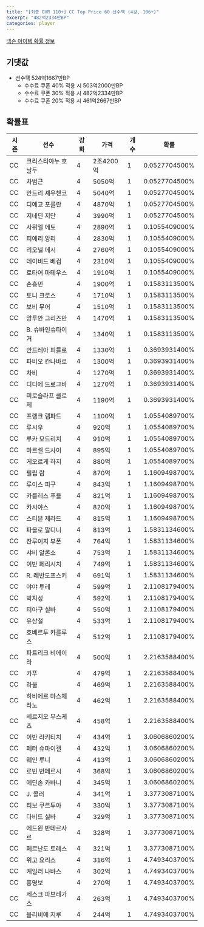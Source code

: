```yaml
---
title: "[최종 OVR 110+] CC Top Price 60 선수팩 (4강, 106+)"
excerpt: "482억2334만BP"
categories: player
---
```

[넥슨 아이템 확률 정보](http://iteminfo.nexon.com/probability/fo4?sn=7341)

## 기댓값
  - 선수팩 524억1667만BP
    - 수수료 쿠폰 40% 적용 시 503억2000만BP
    - 수수료 쿠폰 30% 적용 시 482억2334만BP
    - 수수료 쿠폰 20% 적용 시 461억2667만BP


## 확률표

|시즌|선수|강화|가격|개수|확률|
|---|---|---|---|---|---|
|CC|크리스티아누 호날두|4|2조4200억|1|0.0527704500%|
|CC|차범근|4|5050억|1|0.0527704500%|
|CC|안드리 셰우첸코|4|5040억|1|0.0527704500%|
|CC|디에고 포를란|4|4870억|1|0.0527704500%|
|CC|지네딘 지단|4|3990억|1|0.0527704500%|
|CC|사뮈엘 에토|4|2890억|1|0.1055409000%|
|CC|티에리 앙리|4|2830억|1|0.1055409000%|
|CC|리오넬 메시|4|2760억|1|0.1055409000%|
|CC|데이비드 베컴|4|2310억|1|0.1055409000%|
|CC|로타어 마테우스|4|1910억|1|0.1055409000%|
|CC|손흥민|4|1900억|1|0.1583113500%|
|CC|토니 크로스|4|1710억|1|0.1583113500%|
|CC|보비 무어|4|1510억|1|0.1583113500%|
|CC|앙투안 그리즈만|4|1470억|1|0.1583113500%|
|CC|B. 슈바인슈타이거|4|1340억|1|0.1583113500%|
|CC|안드레아 피를로|4|1330억|1|0.3693931400%|
|CC|파비오 칸나바로|4|1300억|1|0.3693931400%|
|CC|차비|4|1270억|1|0.3693931400%|
|CC|디디에 드로그바|4|1270억|1|0.3693931400%|
|CC|미로슬라프 클로제|4|1190억|1|0.3693931400%|
|CC|프랭크 램파드|4|1100억|1|1.0554089700%|
|CC|루시우|4|920억|1|1.0554089700%|
|CC|루카 모드리치|4|910억|1|1.0554089700%|
|CC|마르셀 드사이|4|895억|1|1.0554089700%|
|CC|게오르게 하지|4|880억|1|1.0554089700%|
|CC|필립 람|4|870억|1|1.1609498700%|
|CC|루이스 피구|4|843억|1|1.1609498700%|
|CC|카를레스 푸욜|4|821억|1|1.1609498700%|
|CC|카시야스|4|820억|1|1.1609498700%|
|CC|스티븐 제라드|4|815억|1|1.1609498700%|
|CC|파올로 말디니|4|813억|1|1.5831134600%|
|CC|잔루이지 부폰|4|764억|1|1.5831134600%|
|CC|샤비 알론소|4|753억|1|1.5831134600%|
|CC|이반 페리시치|4|749억|1|1.5831134600%|
|CC|R. 레반도프스키|4|691억|1|1.5831134600%|
|CC|야야 투레|4|599억|1|2.1108179400%|
|CC|박지성|4|592억|1|2.1108179400%|
|CC|티아구 실바|4|550억|1|2.1108179400%|
|CC|유상철|4|533억|1|2.1108179400%|
|CC|호베르투 카를루스|4|512억|1|2.1108179400%|
|CC|파트리크 비에이라|4|500억|1|2.2163588400%|
|CC|카푸|4|479억|1|2.2163588400%|
|CC|라울|4|469억|1|2.2163588400%|
|CC|하비에르 마스체라노|4|462억|1|2.2163588400%|
|CC|세르지오 부스케츠|4|458억|1|2.2163588400%|
|CC|이반 라키티치|4|434억|1|3.0606860200%|
|CC|페터 슈마이켈|4|432억|1|3.0606860200%|
|CC|웨인 루니|4|413억|1|3.0606860200%|
|CC|로빈 반페르시|4|368억|1|3.0606860200%|
|CC|에딘손 카바니|4|345억|1|3.0606860200%|
|CC|J. 콜러|4|341억|1|3.3773087100%|
|CC|티보 쿠르투아|4|330억|1|3.3773087100%|
|CC|다비드 실바|4|329억|1|3.3773087100%|
|CC|에드윈 반데르사르|4|328억|1|3.3773087100%|
|CC|페르난도 토레스|4|321억|1|3.3773087100%|
|CC|위고 요리스|4|316억|1|4.7493403700%|
|CC|케일러 나바스|4|302억|1|4.7493403700%|
|CC|홍명보|4|270억|1|4.7493403700%|
|CC|세스크 파브레가스|4|263억|1|4.7493403700%|
|CC|올리비에 지루|4|244억|1|4.7493403700%|

